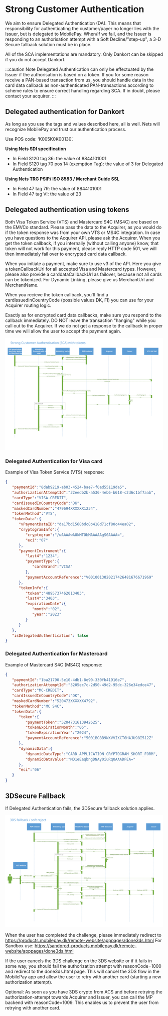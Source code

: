 # Strong Customer Authentication

We aim to ensure Delegated Authentication (DA). This means that responsibility for authenticating the customer/payer no longer lies with the Issuer, but is delegated to MobilePay.  When/if we fail, and the Issuer is responding to an authorisation attempt with a Soft Decline/"step-up", a 3-D Secure fallback solution must be in place.

All of the SCA implementations are mandatory. Only Dankort can be skipped if you do not accept Dankort.

:::caution Note
Delegated Authentication can only be effectuated by the Issuer if the authorisation is based on a token. If you for some reason receive a PAN-based transaction from us, you should handle data in the card data callback as non-authenticated PAN-transactions according to scheme rules to ensure correct handling regarding SCA. If in doubt, please contact your acquirer.
:::

## Delegated authentication for Dankort

As long as you use the tags and values described here, all is well. Nets will recognize MobilePay and trust our authentication process.

Use POS code: ‘K005K0K00130’.

**Using Nets SDI specification**

* In Field S120 tag 36: the value of 8844101001
* In Field S120 tag 70 pos 14 (exemption Tag): the value of 3 for Delegated Authentication

**Using Nets TRG PSIP/ ISO 8583 / Merchant Guide SSL**

* In Field 47 tag 7R: the value of 8844101001
* In Field 47 tag V!: the value of 23

## Delegated authentication using tokens

Both Visa Token Service (VTS) and Mastercard S4C (MS4C) are based on the EMVCo standard. Please pass the data to the Acquirer, as you would do if the token response was from your own VTS or MS4C integration. In case you have questions to the Acquirer API, please ask the Acquirer.
When you get the token callback, if you internally (without calling anyone) know, that token will not work for this payment, please reply HTTP code 501, we will then immediately fail over to encrypted card data callback.

When you initiate a payment, make sure to use v3 of the API. Here you give a tokenCallbackUrl for all accepted Visa and Mastercard types. However, please also provide a carddataCallbackUrl as failover, because not all cards can be tokenized. For Dynamic Linking, please give us MerchantUrl and MerchantName.

When you recieve the token callback, you´ll find a cardIssuedInCountryCode (possible values DK, FI) you can use for your Acquirer routing logic.

Exactly as for encrypted card data callbacks, make sure you respond to the callback immediately. DO NOT leave the transaction "hanging" while you call out to the Acquirer. If we do not get a response to the callback in proper time we will allow the user to accept the payment again.

[![Token](/img/online-token.svg)](/img/online-token.svg)

### Delegated Authentication for Visa card

Example of Visa Token Service (VTS) response:

```json title="VTS token callback example"
{
   "paymentId":"8dab9219-ab03-4524-bae7-f0ad55119da5",
   "authorizationAttemptId":"32eedb2b-a536-4eb6-b618-c2d6c1bf7aab",
   "cardType":"VISA-CREDIT",
   "cardIssuedInCountryCode":"DK",
   "maskedCardNumber":"479694XXXXXX1234",
   "tokenMethod":"VTS",
   "tokenData":{
      "vPaymentDataID":"da17bd1568bdc8b418d71cf80c44ea02",
      "cryptogramInfo":{
         "cryptogram":"/wAAAAwAUkMTObMAAAAAgS0AAAA=",
         "eci":"07"
      },
      "paymentInstrument":{
         "last4":"1234",
         "paymentType":{
            "cardBrand":"VISA"
         },
         "paymentAccountReference":"V0010013020217426481676671969"
      },
      "tokenInfo":{
         "token":"4895737462013403",
         "last4":"3403",
         "expirationDate":{
            "month":"02",
            "year":"2023"
         }
      }
   },
   "isDelegatedAuthentication": false
}
```

### Delegated Authentication for Mastercard

Example of Mastercard S4C (MS4C) response:

```json title="MS4C token callback example"
{
   "paymentId":"1ba21790-5e10-4db1-8e90-330fb41916e7",
   "authorizationAttemptId":"3205ec7c-2d50-49d2-95dc-326e34edce47",
   "cardType":"MC-CREDIT",
   "cardIssuedInCountryCode":"DK",
   "maskedCardNumber":"520473XXXXXX4792",
   "tokenMethod":"MC S4C",
   "tokenData":{
      "token":{
         "paymentToken":"5204731613942625",
         "tokenExpirationMonth":"05",
         "tokenExpirationYear":"2024",
         "paymentAccountReference":"5001BO8B9NXVVIXCT0HAJU98I512Z"
      },
      "dynamicData":{
         "dynamicDataType":"CARD_APPLICATION_CRYPTOGRAM_SHORT_FORM",
         "dynamicDataValue":"MD1eEaqbngDNAy0iuRqOAAADFEA="
      },
      "eci":"06"
   }
}
```

## 3DSecure Fallback

If Delegated Authentication fails, the 3DSecure fallback solution applies.

[![3DS fallback](/img/online-3dsfallback.svg)](/img/online-3dsfallback.svg)

When the user has completed the challenge, please immediately redirect to <https://products.mobilepay.dk/remote-website/apppages/done3ds.html>
For Sandbox use: <https://sandprod-products.mobilepay.dk/remote-website/apppages/done3ds.html>

If the user cancels the 3DS challenge on the 3DS website or if it fails in some way, you should fail the authorization attempt with reasonCode=1000 and redirect to the done3ds.html page. This will cancel the 3DS flow in the MobilePay app and allow the user to retry with another card (starting a new authorization attempt).

Optional: As soon as you have 3DS crypto from ACS and before retrying the authorization-attempt towards Acquirer and Issuer, you can call the MP backend with reasonCode=1009. This enables us to prevent the user from retrying with another card.
